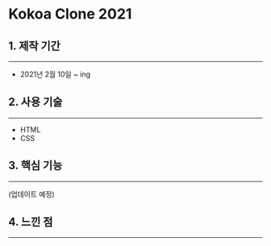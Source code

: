 # Kokoa Clone 2021

## 1. 제작 기간

---

- 2021년 2월 10일 ~ ing

## 2. 사용 기술

---

- HTML
- CSS

## 3. 핵심 기능

---

(업데이트 예정)

## 4. 느낀 점

---
